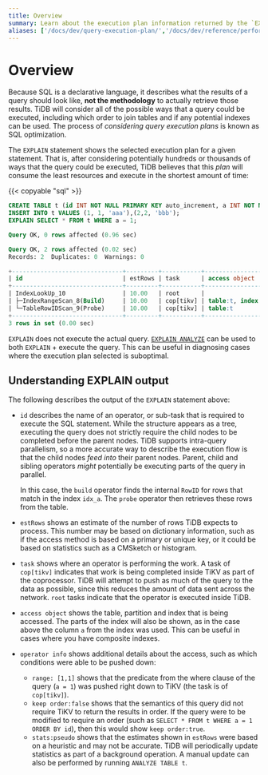 ```yaml
---
title: Overview
summary: Learn about the execution plan information returned by the `EXPLAIN` statement in TiDB.
aliases: ['/docs/dev/query-execution-plan/','/docs/dev/reference/performance/understanding-the-query-execution-plan/','/docs/dev/index-merge/','/docs/dev/reference/performance/index-merge/','/tidb/dev/index-merge']
---
```


# Overview

Because SQL is a declarative language, it describes what the results of a query should look like, **not the methodology** to actually retrieve those results. TiDB will consider all of the possible ways that a query could be executed, including which order to join tables and if any potential indexes can be used. The process of _considering query execution plans_ is known as SQL optimization.

The `EXPLAIN` statement shows the selected execution plan for a given statement. That is, after considering potentially hundreds or thousands of ways that the query could be executed, TiDB believes that this _plan_ will consume the least resources and execute in the shortest amount of time:

{{< copyable "sql" >}}

```sql
CREATE TABLE t (id INT NOT NULL PRIMARY KEY auto_increment, a INT NOT NULL, pad1 VARCHAR(255), INDEX(a));
INSERT INTO t VALUES (1, 1, 'aaa'),(2,2, 'bbb');
EXPLAIN SELECT * FROM t WHERE a = 1;
```

```sql
Query OK, 0 rows affected (0.96 sec)

Query OK, 2 rows affected (0.02 sec)
Records: 2  Duplicates: 0  Warnings: 0

+-------------------------------+---------+-----------+---------------------+---------------------------------------------+
| id                            | estRows | task      | access object       | operator info                               |
+-------------------------------+---------+-----------+---------------------+---------------------------------------------+
| IndexLookUp_10                | 10.00   | root      |                     |                                             |
| ├─IndexRangeScan_8(Build)     | 10.00   | cop[tikv] | table:t, index:a(a) | range:[1,1], keep order:false, stats:pseudo |
| └─TableRowIDScan_9(Probe)     | 10.00   | cop[tikv] | table:t             | keep order:false, stats:pseudo              |
+-------------------------------+---------+-----------+---------------------+---------------------------------------------+
3 rows in set (0.00 sec)
```

`EXPLAIN` does not execute the actual query. [`EXPLAIN ANALYZE`](/sql-statements/sql-statement-explain-analyze.md) can be used to both `EXPLAIN` + execute the query. This can be useful in diagnosing cases where the execution plan selected is suboptimal.

## Understanding EXPLAIN output

The following describes the output of the `EXPLAIN` statement above:

* `id` describes the name of an operator, or sub-task that is required to execute the SQL statement. While the structure appears as a tree, executing the query does not strictly require the child nodes to be completed before the parent nodes. TiDB supports intra-query parallelism, so a more accurate way to describe the execution flow is that the child nodes _feed into_ their parent nodes. Parent, child and sibling operators _might_ potentially be executing parts of the query in parallel.

  In this case, the `build` operator finds the internal `RowID` for rows that match in the index `idx_a`. The `probe` operator then retrieves these rows from the table.

* `estRows` shows an estimate of the number of rows TiDB expects to process. This number may be based on dictionary information, such as if the access method is based on a primary or unique key, or it could be based on statistics such as a CMSketch or histogram.

* `task` shows where an operator is performing the work. A task of `cop[tikv]` indicates that work is being completed inside TiKV as part of the coprocessor. TiDB will attempt to push as much of the query to the data as possible, since this reduces the amount of data sent across the network. `root` tasks indicate that the operator is executed inside TiDB.

* `access object` shows the table, partition and index that is being accessed. The parts of the index will also be shown, as in the case above the column `a` from the index was used. This can be useful in cases where you have composite indexes.

* `operator info` shows additional details about the access, such as which conditions were able to be pushed down:

  * `range: [1,1]` shows that the predicate from the where clause of the query (`a = 1`) was pushed right down to TiKV (the task is of `cop[tikv]`).
  * `keep order:false` shows that the semantics of this query did not require TiKV to return the results in order. If the query were to be modified to require an order (such as `SELECT * FROM t WHERE a = 1 ORDER BY id`), then this would show `keep order:true`.
  * `stats:pseudo` shows that the estimates shown in `estRows` were based on a heuristic and may not be accurate. TiDB will periodically update statistics as part of a background operation. A manual update can also be performed by running `ANALYZE TABLE t`. 


